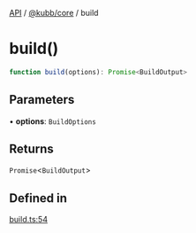 [API](../../../packages.md) / [@kubb/core](../index.md) / build

# build()

```ts
function build(options): Promise<BuildOutput>
```

## Parameters

• **options**: `BuildOptions`

## Returns

`Promise`\<`BuildOutput`\>

## Defined in

[build.ts:54](https://github.com/kubb-project/kubb/blob/41d5fcbd23d143293d72542efcb650e62fa3a210/packages/core/src/build.ts#L54)
